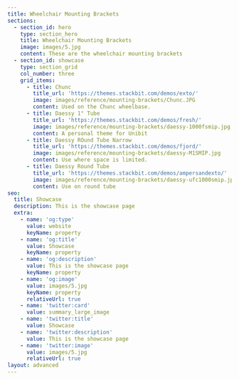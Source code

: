 ```yaml
---
title: Wheelchair Mounting Brackets
sections:
  - section_id: hero
    type: section_hero
    title: Wheelchair Mounting Brackets
    image: images/5.jpg
    content: These are the wheelchair mounting brackets
  - section_id: showcase
    type: section_grid
    col_number: three
    grid_items:
      - title: Chunc
        title_url: 'https://themes.stackbit.com/demos/exto/'
        image: images/reference/mounting-brackets/Chunc.JPG
        content: Used on the Chunc wheelbase.
      - title: Daessy 1" Tube
        title_url: 'https://themes.stackbit.com/demos/fresh/'
        image: images/reference/mounting-brackets/daessy-1000fsmip.jpg
        content: A personal theme for Unibit
      - title: Daessy ROund Tube Narrow
        title_url: 'https://themes.stackbit.com/demos/fjord/'
        image: images/reference/mounting-brackets/daessy-M1SMIP.jpg
        content: Use where space is limited.
      - title: Daessy Round Tube
        title_url: 'https://themes.stackbit.com/demos/ampersandexto/'
        image: images/reference/mounting-brackets/daessy-ufc1000smip.jpg
        content: Use on round tube
seo:
  title: Showcase
  description: This is the showcase page
  extra:
    - name: 'og:type'
      value: website
      keyName: property
    - name: 'og:title'
      value: Showcase
      keyName: property
    - name: 'og:description'
      value: This is the showcase page
      keyName: property
    - name: 'og:image'
      value: images/5.jpg
      keyName: property
      relativeUrl: true
    - name: 'twitter:card'
      value: summary_large_image
    - name: 'twitter:title'
      value: Showcase
    - name: 'twitter:description'
      value: This is the showcase page
    - name: 'twitter:image'
      value: images/5.jpg
      relativeUrl: true
layout: advanced
---
```

